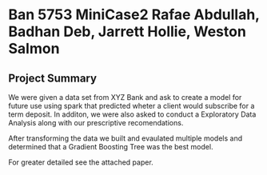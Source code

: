 # Ban 5753 MiniCase2 Rafae Abdullah, Badhan Deb, Jarrett Hollie, Weston Salmon

## Project Summary

We were given a data set from XYZ Bank and ask to create a model  for future use using spark that predicted wheter a client would subscribe for a term deposit. In additon, we were also asked to conduct a Exploratory Data Analysis along with our prescriptive recomendations. 

After transforming the data we built and evaulated multiple models and determined that a Gradient Boosting Tree was the best model. 

For greater detailed see the attached paper.

